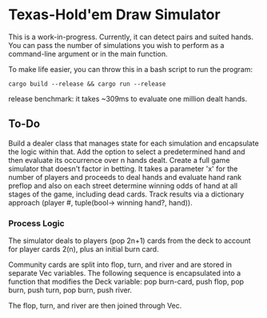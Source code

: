 # Texas-Hold'em Draw Simulator
This is a work-in-progress. Currently, it can detect pairs and suited hands. You can pass the number of simulations you wish to perform as a command-line argument or in the main function.

To make life easier, you can throw this in a bash script to run the program:
```
cargo build --release && cargo run --release
```
release benchmark: it takes ~309ms to evaluate one million dealt hands.

## To-Do
Build a dealer class that manages state for each simulation and encapsulate the logic within that.
Add the option to select a predetermined hand and then evaluate its occurrence over n hands dealt.
Create a full game simulator that doesn't factor in betting. It takes a parameter 'x' for the number of players and proceeds to deal hands and evaluate hand rank preflop and also on each street determine winning odds of hand at all stages of the game, including dead cards. Track results via a dictionary approach (player #, tuple(bool-> winning hand?, hand)).

### Process Logic
The simulator deals to players (pop 2n+1) cards from the deck to account for player cards 2(n), plus an initial burn card.

Community cards are split into flop, turn, and river and are stored in separate Vec variables. The following sequence is encapsulated into a function that modifies the Deck variable: pop burn-card, push flop, pop burn, push turn, pop burn, push river.

The flop, turn, and river are then joined through Vec.
